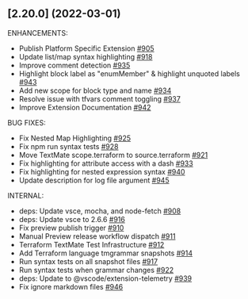 ## [2.20.0] (2022-03-01)

ENHANCEMENTS:

 - Publish Platform Specific Extension [#905](https://github.com/hashicorp/vscode-terraform/pull/905)
 - Update list/map syntax highlighting [#918](https://github.com/hashicorp/vscode-terraform/pull/918)
 - Improve comment detection [#935](https://github.com/hashicorp/vscode-terraform/pull/935)
 - Highlight block label as "enumMember" & highlight unquoted labels [#943](https://github.com/hashicorp/vscode-terraform/pull/943)
 - Add new scope for block type and name [#934](https://github.com/hashicorp/vscode-terraform/pull/934)
 - Resolve issue with tfvars comment toggling [#937](https://github.com/hashicorp/vscode-terraform/pull/937)
 - Improve Extension Documentation [#942](https://github.com/hashicorp/vscode-terraform/pull/942)

BUG FIXES:

 - Fix Nested Map Highlighting [#925](https://github.com/hashicorp/vscode-terraform/pull/925)
 - Fix npm run syntax tests [#928](https://github.com/hashicorp/vscode-terraform/pull/928)
 - Move TextMate scope.terraform to source.terraform [#921](https://github.com/hashicorp/vscode-terraform/pull/921)
 - Fix highlighting for attribute access with a dash [#933](https://github.com/hashicorp/vscode-terraform/pull/933)
 - Fix highlighting for nested expression syntax [#940](https://github.com/hashicorp/vscode-terraform/pull/940)
 - Update description for log file argument [#945](https://github.com/hashicorp/vscode-terraform/pull/945)
 
INTERNAL:

 - deps: Update vsce, mocha, and node-fetch [#908](https://github.com/hashicorp/vscode-terraform/pull/908)
 - deps: Update vsce to 2.6.6 [#916](https://github.com/hashicorp/vscode-terraform/pull/916)
 - Fix preview publish trigger [#910](https://github.com/hashicorp/vscode-terraform/pull/910)
 - Manual Preview release workflow dispatch [#911](https://github.com/hashicorp/vscode-terraform/pull/911)
 - Terraform TextMate Test Infrastructure [#912](https://github.com/hashicorp/vscode-terraform/pull/912)
 - Add Terraform language tmgrammar snapshots [#914](https://github.com/hashicorp/vscode-terraform/pull/914)
 - Run syntax tests on all snapshot files [#917](https://github.com/hashicorp/vscode-terraform/pull/917)
 - Run syntax tests when grammar changes [#922](https://github.com/hashicorp/vscode-terraform/pull/922)
 - deps: Update to @vscode/extension-telemetry [#939](https://github.com/hashicorp/vscode-terraform/pull/)
 - Fix ignore markdown files [#946](https://github.com/hashicorp/vscode-terraform/pull/946)

